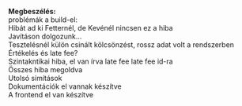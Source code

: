 **Megbeszélés:**\
problémák a build-el:\
Hibát ad ki Fetternél, de Kevénél nincsen ez a hiba\
Javításon dolgozunk...\
Tesztelésnél külön csinált kölcsönzést, rossz adat volt a rendszerben\
Értékelés és late fee?\
Szintakntikai hiba, el van írva late fee late fee id-ra\
Összes hiba megoldva\
Utolsó simítások\
Dokumentációk el vannak készítve\
A frontend el van készítve
